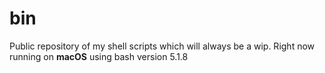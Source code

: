 # bin

Public repository of my shell scripts which will always be a wip.
Right now running on **macOS** using bash version 5.1.8